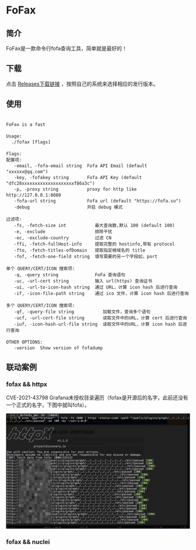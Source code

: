 # FoFax

## 简介

FoFax是一款命令行fofa查询工具，简单就是最好的！

## 下载

点击 [Releases下载链接](https://github.com/xiecat/fofax/releases) ，按照自己的系统来选择相应的发行版本。

## 使用





```text

FoFax is a fast

Usage:
  ./fofax [flags]

Flags:
配置项:
   -email, -fofa-email string  Fofa API Email (default "xxxxxx@qq.com")
   -key, -fofakey string       Fofa API Key (default "dfc28xxxxxxxxxxxxxxxxxxxxf86a3c")
   -p, -proxy string           proxy for http like http://127.0.0.1:8080
   -fofa-url string            Fofa url (default "https://fofa.so")
   -debug                      开启 debug 模式

过滤项:
   -fs, -fetch-size int           最大查询数,默认 100 (default 100)
   -e, -exclude                   排除干扰
   -ec, -exclude-country          过滤 CN
   -ffi, -fetch-fullHost-info     提取完整的 hostinfo,带有 protocol
   -fto, -fetch-titles-ofDomain   提取指定根域名的 title
   -fof, -fetch-one-field string  填写需要的另一个字段如，port

单个 QUERY/CERT/ICON 搜索项:
   -q, -query string              FoFa 查询语句
   -uc, -url-cert string          输入 url(https) 查询证书
   -ui, -url-to-icon-hash string  通过 URL，计算 icon hash 后进行查询
   -if, -icon-file-path string    通过 ico 文件，计算 icon hash 后进行查询

多个 QUERY/CERT/ICON 搜索项:
   -qf, -query-file string           加载文件，查询多个语句
   -ucf, -url-cert-file string       读取文件中的URL，计算 cert 后进行查询
   -iuf, -icon-hash-url-file string  读取文件中的URL，计算 icon hash 后进行查询

OTHER OPTIONS:
   -version  Show version of fofadump

```

## 联动案例

### fofax && httpx

CVE-2021-43798 Grafana未授权目录遍历（fofax是开源后的名字，此前还没有一个正式的名字，下图中就叫fofa）。

![fofax&httpx](./docs/images/fofax&httpx.jpeg)

### fofax && nuclei

